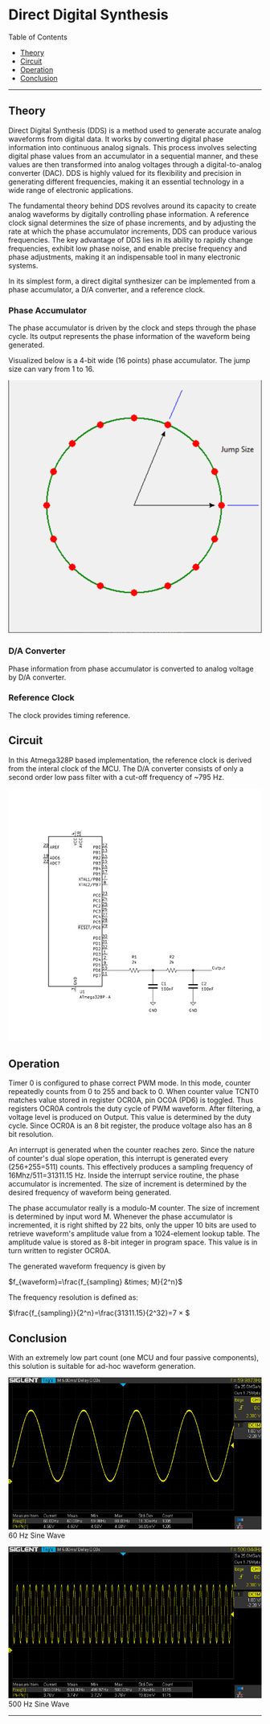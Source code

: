 # Direct Digital Synthesis

Table of Contents
- [Theory](#theory)
- [Circuit](#circuit)
- [Operation](#operation)
- [Conclusion](#conclusion)

---

## Theory

Direct Digital Synthesis (DDS) is a method used to generate accurate analog waveforms from digital data. It works by converting digital phase information into continuous analog signals. This process involves selecting digital phase values from an accumulator in a sequential manner, and these values are then transformed into analog voltages through a digital-to-analog converter (DAC). DDS is highly valued for its flexibility and precision in generating different frequencies, making it an essential technology in a wide range of electronic applications.

The fundamental theory behind DDS revolves around its capacity to create analog waveforms by digitally controlling phase information. A reference clock signal determines the size of phase increments, and by adjusting the rate at which the phase accumulator increments, DDS can produce various frequencies. The key advantage of DDS lies in its ability to rapidly change frequencies, exhibit low phase noise, and enable precise frequency and phase adjustments, making it an indispensable tool in many electronic systems.

In its simplest form, a direct digital synthesizer can be implemented from a phase accumulator, a D/A converter, and a reference clock.

### Phase Accumulator

The phase accumulator is driven by the clock and steps through the phase cycle. Its output represents the phase information of the waveform being generated.

Visualized below is a 4-bit wide (16 points) phase accumulator. The jump size can vary from 1 to 16.

![Alt Text](./image/phase_wheel.png)

### D/A Converter

Phase information from phase accumulator is converted to analog voltage by D/A converter. 

###  Reference Clock

The clock provides timing reference.

## Circuit

In this Atmega328P based implementation, the reference clock is derived from the interal clock of the MCU. The D/A converter consists of only a second order low pass filter with a cut-off frequency of ~795 Hz.

![Alt Text](./image/dds.svg)

## Operation

Timer 0 is configured to phase correct PWM mode. In this mode, counter repeatedly counts from 0 to 255 and back to 0. When counter value TCNT0 matches value stored in register OCR0A, pin OC0A (PD6) is toggled. Thus registers OCR0A controls the duty cycle of PWM waveform. After filtering, a voltage level is produced on Output. This value is determined by the duty cycle. Since OCR0A is an 8 bit register, the produce voltage also has an 8 bit resolution.

An interrupt is generated when the counter reaches zero. Since the nature of counter's dual slope operation, this interrupt is generated every (256+255=511) counts. This effectively produces a sampling frequency of 16Mhz/511=31311.15 Hz. Inside the interrupt service routine, the phase accumulator is incremented. The size of increment is determined by the desired frequency of waveform being generated.

The phase accumulator really is a modulo-M counter. The size of increment is determined by input word M. Whenever the phase accumulator is incremented, it is right shifted by 22 bits, only the upper 10 bits are used to retrieve waveform's amplitude value from a 1024-element lookup table. The amplitude value is stored as 8-bit integer in program space. This value is in turn written to register OCR0A.

The generated waveform frequency is given by

$f_{waveform}=\frac{f_{sampling} &times; M}{2^n}$

The frequency resolution is defined as:

$\frac{f_{sampling}}{2^n}=\frac{31311.15}{2^32}=7 &times; $

## Conclusion

With an extremely low part count (one MCU and four passive components), this solution is suitable for ad-hoc waveform generation.

![Alt Text](./image/SDS00003.png)
60 Hz Sine Wave

![Alt Text](./image/SDS00004.png)
500 Hz Sine Wave

---